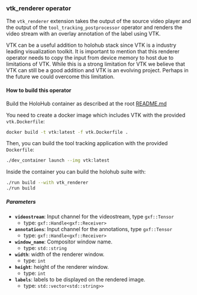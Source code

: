 ### vtk_renderer operator

The `vtk_renderer` extension takes the output of the source video player and the
output of the `tool_tracking_postprocessor` operator and renders the video
stream with an overlay annotation of the label using VTK.

VTK can be a useful addition to holohub stack since VTK is a industry leading
visualization toolkit. It is important to mention that this renderer operator
needs to copy the input from device memory to host due to limitations of VTK.
While this is a strong limitation for VTK we believe that VTK can still be a
good addition and VTK is an evolving project. Perhaps in the future we could
overcome this limitation.

#### How to build this operator

Build the HoloHub container as described at the root [README.md](../../README.md)

You need to create a docker image which includes VTK with the provided
`vtk.Dockerfile`:

```bash
docker build -t vtk:latest -f vtk.Dockerfile .
```

Then, you can build the tool tracking application with the provided
`Dockerfile`:

```bash
./dev_container launch --img vtk:latest
```

Inside the container you can build the holohub suite with:

```bash
./run build --with vtk_renderer
./run build
```

##### Parameters

- **`videostream`**: Input channel for the videostream, type `gxf::Tensor`
  - type: `gxf::Handle<gxf::Receiver>`
- **`annotations`**: Input channel for the annotations, type `gxf::Tensor`
  - type: `gxf::Handle<gxf::Receiver>`
- **`window_name`**: Compositor window name.
  - type: `std::string`
- **`width`**: width of the renderer window.
  - type: `int`
- **`height`**: height of the renderer window.
  - type: `int`
- **`labels`**: labels to be displayed on the rendered image.
  - type: `std::vector<std::string>>`
